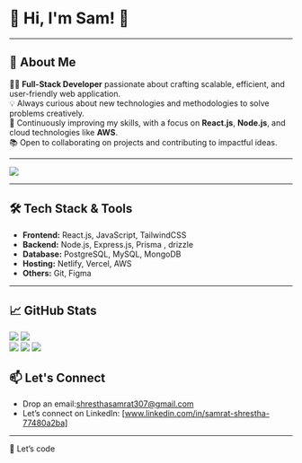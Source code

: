 # 🌟 Hi, I'm Sam! 👋  
---

## 🚀 About Me  

👨‍💻 **Full-Stack Developer** passionate about crafting scalable, efficient, and user-friendly web application.  
💡 Always curious about new technologies and methodologies to solve problems creatively.  
🌱 Continuously improving my skills, with a focus on **React.js**, **Node.js**, and cloud technologies like **AWS**.  
📚 Open to collaborating on projects and contributing to impactful ideas.

---

  ![](http://github-profile-summary-cards.vercel.app/api/cards/profile-details?username=haverwoods&theme=blueberry)

  
   


---
## 🛠️ Tech Stack & Tools  

- **Frontend:** React.js, JavaScript, TailwindCSS  
- **Backend:** Node.js, Express.js, Prisma , drizzle 
- **Database:** PostgreSQL, MySQL, MongoDB  
- **Hosting:** Netlify, Vercel, AWS  
- **Others:** Git, Figma 
---

## 📈 GitHub Stats  

 ![](https://github-readme-stats.vercel.app/api?username=haverwoods&theme=vue-dark&show_icons=true&hide_border=true&count_private=true)
 ![](https://github-readme-streak-stats.herokuapp.com/?user=haverwoods&theme=vue-dark&hide_border=true)
 <br>
 ![](http://github-profile-summary-cards.vercel.app/api/cards/most-commit-language?username=haverwoods&theme=city_lights)
 ![](http://github-profile-summary-cards.vercel.app/api/cards/repos-per-language?username=haverwoods&theme=city_lights)
  ![](http://github-profile-summary-cards.vercel.app/api/cards/most-commit-language?username=haverwoods&theme=city_lights)

## 📫 Let's Connect  

- Drop an email:[shresthasamrat307@gmail.com](mailto:shresthasamrat307@gmail.com)  
- Let’s connect on LinkedIn: [www.linkedin.com/in/samrat-shrestha-77480a2ba]  

---

🙌 Let’s code
